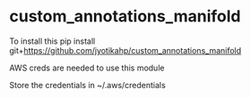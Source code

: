 # custom_annotations_manifold
To install this pip install git+https://github.com/jyotikahp/custom_annotations_manifold

AWS creds are needed to use this module

Store the credentials in ~/.aws/credentials
